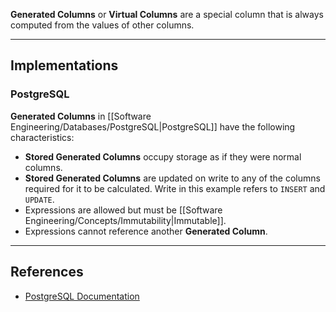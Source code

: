 **Generated Columns** or **Virtual Columns** are a special column that is always computed from the values of other columns.

---

## Implementations

### PostgreSQL

**Generated Columns** in [[Software Engineering/Databases/PostgreSQL|PostgreSQL]] have the following characteristics:
- **Stored Generated Columns** occupy storage as if they were normal columns.
- **Stored Generated Columns** are updated on write to any of the columns required for it to be calculated. Write in this example refers to `INSERT` and `UPDATE`.
- Expressions are allowed but must be [[Software Engineering/Concepts/Immutability|Immutable]].
- Expressions cannot reference another **Generated Column**.


---

## References
- [PostgreSQL Documentation](https://www.postgresql.org/docs/current/ddl-generated-columns.html)